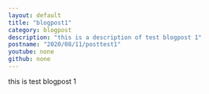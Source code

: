 ```yaml
---
layout: default
title: "blogpost1"
category: blogpost
description: "this is a description of test blogpost 1"
postname: "2020/08/11/posttest1"
youtube: none
github: none
---
```

this is test blogpost 1